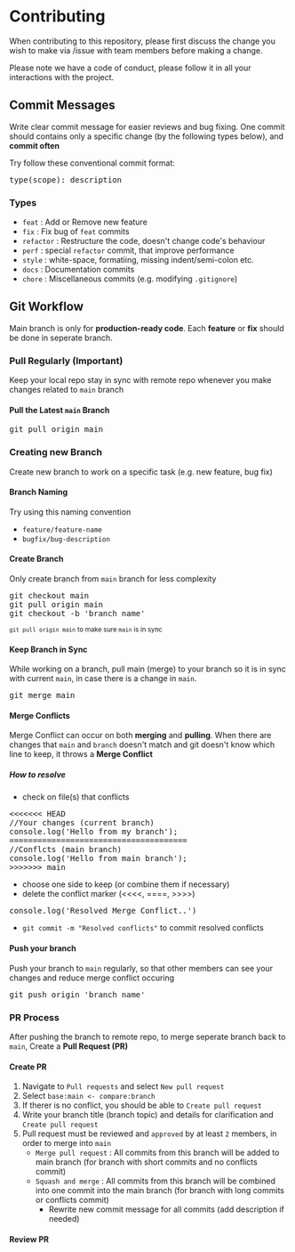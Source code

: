 # Contributing

When contributing to this repository, please first discuss the change you wish to make via /issue with team members before making a change.

Please note we have a code of conduct, please follow it in all your interactions with the project.

## Commit Messages

Write clear commit message for easier reviews and bug fixing. One commit should contains only a specific change (by the following types below), and **commit often**

Try follow these conventional commit format:

<pre>type(scope): description</pre>

### Types
- `feat` : Add or Remove new feature
- `fix` : Fix bug of `feat` commits
- `refactor` : Restructure the code, doesn't change code's behaviour
- `perf` : special `refactor` commit, that improve performance
- `style` : white-space, formatiing, missing indent/semi-colon etc.
- `docs` : Documentation commits
- `chore` : Miscellaneous commits (e.g. modifying `.gitignore`) 

## Git Workflow

Main branch is only for **production-ready code**. Each **feature** or **fix** should be done in seperate branch.

### Pull Regularly (Important)

Keep your local repo stay in sync with remote repo whenever you make changes related to `main` branch

#### Pull the Latest `main` Branch
<pre>git pull origin main </pre>

### Creating new Branch

Create new branch to work on a specific task (e.g. new feature, bug fix)

#### Branch Naming
Try using this naming convention

* `feature/feature-name`
* `bugfix/bug-description`

#### Create Branch
Only create branch from `main` branch for less complexity
<pre>git checkout main
git pull origin main
git checkout -b 'branch_name'</pre>
<sup>`git pull origin main` to make sure `main` is in sync</sup>

#### Keep Branch in Sync
While working on a branch, pull main (merge) to your branch so it is in sync with current `main`, in case there is a change in `main`.
<pre>git merge main</pre>

#### Merge Conflicts
Merge Conflict can occur on both **merging** and **pulling**. When there are changes that `main` and `branch` doesn't match and git doesn't know which line to keep, it throws a **Merge Conflict**

##### How to resolve
* check on file(s) that conflicts
<pre><<<<<<< HEAD
//Your changes (current branch)
console.log('Hello from my branch');
======================================
//Conflcts (main branch)
console.log('Hello from main branch');
>>>>>>> main</pre> 
* choose one side to keep (or combine them if necessary)
* delete the conflict marker (<<<<, ====, >>>>)
<pre>console.log('Resolved Merge Conflict..')</pre>
* `git commit -m "Resolved conflicts"` to commit resolved conflicts

#### Push your branch
Push your branch to `main` regularly, so that other members can see your changes and reduce merge conflict occuring
<pre>git push origin 'branch name'</pre>

### PR Process

After pushing the branch to remote repo, to merge seperate branch back to `main`, Create a **Pull Request (PR)**

#### Create PR
1. Navigate to `Pull requests` and select `New pull request`
2. Select `base:main <- compare:branch`
3. If therer is no conflict, you should be able to `Create pull request`
4. Write your branch title (branch topic) and details for clarification and `Create pull request`
5. Pull request must be reviewed and `approved` by at least `2` members, in order to merge into `main`
    * `Merge pull request` : All commits from this branch will be added to main branch (for branch with short commits and no conflicts commit)
    * `Squash and merge` : All commits from this branch will be combined into one commit into the main branch (for branch with long commits or conflicts commit)
        * Rewrite new commit message for all commits (add description if needed)

#### Review PR